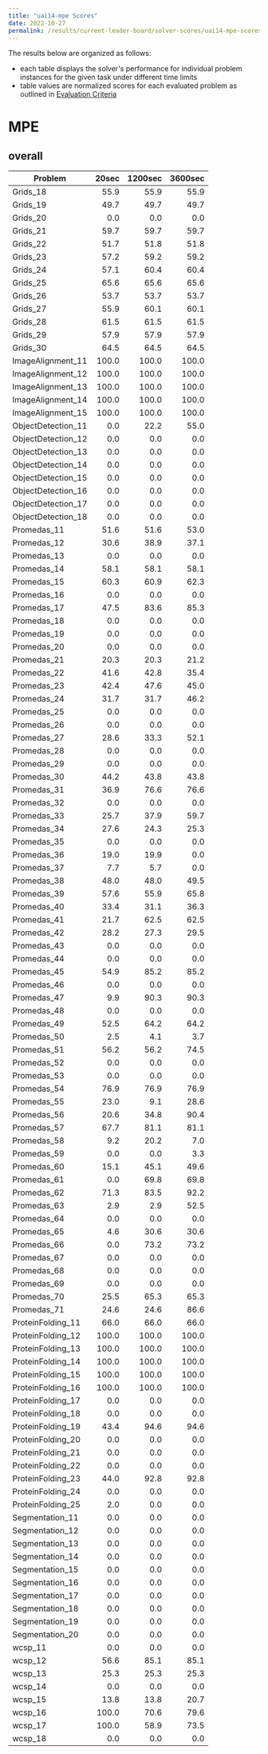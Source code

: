 ```yaml
---
title: "uai14-mpe Scores"
date: 2022-10-27
permalink: /results/current-leader-board/solver-scores/uai14-mpe-scores
---
```




The results below are organized as follows:
- each table displays the solver's performance for individual problem instances for the given task under different time limits
- table values are normalized scores for each evaluated problem as outlined in [Evaluation Criteria](https://uaicompetition.github.io/uci-2022/results/evaluation-criteria/)


# MPE

## overall

|      Problem       | 20sec | 1200sec | 3600sec |
| ------------------ | ----: | ------: | ------: |
| Grids_18           |  55.9 |    55.9 |    55.9 |
| Grids_19           |  49.7 |    49.7 |    49.7 |
| Grids_20           |   0.0 |     0.0 |     0.0 |
| Grids_21           |  59.7 |    59.7 |    59.7 |
| Grids_22           |  51.7 |    51.8 |    51.8 |
| Grids_23           |  57.2 |    59.2 |    59.2 |
| Grids_24           |  57.1 |    60.4 |    60.4 |
| Grids_25           |  65.6 |    65.6 |    65.6 |
| Grids_26           |  53.7 |    53.7 |    53.7 |
| Grids_27           |  55.9 |    60.1 |    60.1 |
| Grids_28           |  61.5 |    61.5 |    61.5 |
| Grids_29           |  57.9 |    57.9 |    57.9 |
| Grids_30           |  64.5 |    64.5 |    64.5 |
| ImageAlignment_11  | 100.0 |   100.0 |   100.0 |
| ImageAlignment_12  | 100.0 |   100.0 |   100.0 |
| ImageAlignment_13  | 100.0 |   100.0 |   100.0 |
| ImageAlignment_14  | 100.0 |   100.0 |   100.0 |
| ImageAlignment_15  | 100.0 |   100.0 |   100.0 |
| ObjectDetection_11 |   0.0 |    22.2 |    55.0 |
| ObjectDetection_12 |   0.0 |     0.0 |     0.0 |
| ObjectDetection_13 |   0.0 |     0.0 |     0.0 |
| ObjectDetection_14 |   0.0 |     0.0 |     0.0 |
| ObjectDetection_15 |   0.0 |     0.0 |     0.0 |
| ObjectDetection_16 |   0.0 |     0.0 |     0.0 |
| ObjectDetection_17 |   0.0 |     0.0 |     0.0 |
| ObjectDetection_18 |   0.0 |     0.0 |     0.0 |
| Promedas_11        |  51.6 |    51.6 |    53.0 |
| Promedas_12        |  30.6 |    38.9 |    37.1 |
| Promedas_13        |   0.0 |     0.0 |     0.0 |
| Promedas_14        |  58.1 |    58.1 |    58.1 |
| Promedas_15        |  60.3 |    60.9 |    62.3 |
| Promedas_16        |   0.0 |     0.0 |     0.0 |
| Promedas_17        |  47.5 |    83.6 |    85.3 |
| Promedas_18        |   0.0 |     0.0 |     0.0 |
| Promedas_19        |   0.0 |     0.0 |     0.0 |
| Promedas_20        |   0.0 |     0.0 |     0.0 |
| Promedas_21        |  20.3 |    20.3 |    21.2 |
| Promedas_22        |  41.6 |    42.8 |    35.4 |
| Promedas_23        |  42.4 |    47.6 |    45.0 |
| Promedas_24        |  31.7 |    31.7 |    46.2 |
| Promedas_25        |   0.0 |     0.0 |     0.0 |
| Promedas_26        |   0.0 |     0.0 |     0.0 |
| Promedas_27        |  28.6 |    33.3 |    52.1 |
| Promedas_28        |   0.0 |     0.0 |     0.0 |
| Promedas_29        |   0.0 |     0.0 |     0.0 |
| Promedas_30        |  44.2 |    43.8 |    43.8 |
| Promedas_31        |  36.9 |    76.6 |    76.6 |
| Promedas_32        |   0.0 |     0.0 |     0.0 |
| Promedas_33        |  25.7 |    37.9 |    59.7 |
| Promedas_34        |  27.6 |    24.3 |    25.3 |
| Promedas_35        |   0.0 |     0.0 |     0.0 |
| Promedas_36        |  19.0 |    19.9 |     0.0 |
| Promedas_37        |   7.7 |     5.7 |     0.0 |
| Promedas_38        |  48.0 |    48.0 |    49.5 |
| Promedas_39        |  57.6 |    55.9 |    65.8 |
| Promedas_40        |  33.4 |    31.1 |    36.3 |
| Promedas_41        |  21.7 |    62.5 |    62.5 |
| Promedas_42        |  28.2 |    27.3 |    29.5 |
| Promedas_43        |   0.0 |     0.0 |     0.0 |
| Promedas_44        |   0.0 |     0.0 |     0.0 |
| Promedas_45        |  54.9 |    85.2 |    85.2 |
| Promedas_46        |   0.0 |     0.0 |     0.0 |
| Promedas_47        |   9.9 |    90.3 |    90.3 |
| Promedas_48        |   0.0 |     0.0 |     0.0 |
| Promedas_49        |  52.5 |    64.2 |    64.2 |
| Promedas_50        |   2.5 |     4.1 |     3.7 |
| Promedas_51        |  56.2 |    56.2 |    74.5 |
| Promedas_52        |   0.0 |     0.0 |     0.0 |
| Promedas_53        |   0.0 |     0.0 |     0.0 |
| Promedas_54        |  76.9 |    76.9 |    76.9 |
| Promedas_55        |  23.0 |     9.1 |    28.6 |
| Promedas_56        |  20.6 |    34.8 |    90.4 |
| Promedas_57        |  67.7 |    81.1 |    81.1 |
| Promedas_58        |   9.2 |    20.2 |     7.0 |
| Promedas_59        |   0.0 |     0.0 |     3.3 |
| Promedas_60        |  15.1 |    45.1 |    49.6 |
| Promedas_61        |   0.0 |    69.8 |    69.8 |
| Promedas_62        |  71.3 |    83.5 |    92.2 |
| Promedas_63        |   2.9 |     2.9 |    52.5 |
| Promedas_64        |   0.0 |     0.0 |     0.0 |
| Promedas_65        |   4.6 |    30.6 |    30.6 |
| Promedas_66        |   0.0 |    73.2 |    73.2 |
| Promedas_67        |   0.0 |     0.0 |     0.0 |
| Promedas_68        |   0.0 |     0.0 |     0.0 |
| Promedas_69        |   0.0 |     0.0 |     0.0 |
| Promedas_70        |  25.5 |    65.3 |    65.3 |
| Promedas_71        |  24.6 |    24.6 |    86.6 |
| ProteinFolding_11  |  66.0 |    66.0 |    66.0 |
| ProteinFolding_12  | 100.0 |   100.0 |   100.0 |
| ProteinFolding_13  | 100.0 |   100.0 |   100.0 |
| ProteinFolding_14  | 100.0 |   100.0 |   100.0 |
| ProteinFolding_15  | 100.0 |   100.0 |   100.0 |
| ProteinFolding_16  | 100.0 |   100.0 |   100.0 |
| ProteinFolding_17  |   0.0 |     0.0 |     0.0 |
| ProteinFolding_18  |   0.0 |     0.0 |     0.0 |
| ProteinFolding_19  |  43.4 |    94.6 |    94.6 |
| ProteinFolding_20  |   0.0 |     0.0 |     0.0 |
| ProteinFolding_21  |   0.0 |     0.0 |     0.0 |
| ProteinFolding_22  |   0.0 |     0.0 |     0.0 |
| ProteinFolding_23  |  44.0 |    92.8 |    92.8 |
| ProteinFolding_24  |   0.0 |     0.0 |     0.0 |
| ProteinFolding_25  |   2.0 |     0.0 |     0.0 |
| Segmentation_11    |   0.0 |     0.0 |     0.0 |
| Segmentation_12    |   0.0 |     0.0 |     0.0 |
| Segmentation_13    |   0.0 |     0.0 |     0.0 |
| Segmentation_14    |   0.0 |     0.0 |     0.0 |
| Segmentation_15    |   0.0 |     0.0 |     0.0 |
| Segmentation_16    |   0.0 |     0.0 |     0.0 |
| Segmentation_17    |   0.0 |     0.0 |     0.0 |
| Segmentation_18    |   0.0 |     0.0 |     0.0 |
| Segmentation_19    |   0.0 |     0.0 |     0.0 |
| Segmentation_20    |   0.0 |     0.0 |     0.0 |
| wcsp_11            |   0.0 |     0.0 |     0.0 |
| wcsp_12            |  56.6 |    85.1 |    85.1 |
| wcsp_13            |  25.3 |    25.3 |    25.3 |
| wcsp_14            |   0.0 |     0.0 |     0.0 |
| wcsp_15            |  13.8 |    13.8 |    20.7 |
| wcsp_16            | 100.0 |    70.6 |    79.6 |
| wcsp_17            | 100.0 |    58.9 |    73.5 |
| wcsp_18            |   0.0 |     0.0 |     0.0 |

